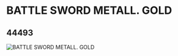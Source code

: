 # BATTLE SWORD METALL. GOLD
## 44493
![BATTLE SWORD METALL. GOLD](https://lc-www-live-s.legocdn.com/media/bricks/5/2/4509211.jpg)